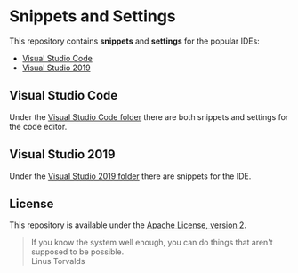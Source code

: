 # Snippets and Settings

This repository contains **snippets** and **settings** for the popular IDEs:

* [Visual Studio Code](https://code.visualstudio.com/)
* [Visual Studio 2019](https://visualstudio.microsoft.com/vs/)

## Visual Studio Code

Under the [Visual Studio Code folder](Visual_Studio_Code) there are both
snippets and settings for the code editor.

## Visual Studio 2019

Under the [Visual Studio 2019 folder](Visual_Studio_2019) there are snippets
for the IDE.

## License

This repository is available under the [Apache License, version 2](LICENSE).

> If you know the system well enough, you can do things that aren't supposed
> to be possible.  
> Linus Torvalds
